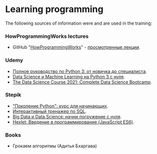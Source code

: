 # Learning programming

The following sources of information were and are used in the training:

### HowProgrammingWorks lectures
+ GitHub "[HowProgrammingWorks](https://github.com/HowProgrammingWorks/Index/blob/master/Courses/Fundamentals.md)" - [просмотренные лекции](./JavaScript/HowProgrammingWorks/README.md).

### Udemy
+ [Полное руководство по Python 3: от новичка до специалиста](https://www.udemy.com/course/bestpython/).
+ [Data Science и Machine Learning на Python 3 с нуля](https://www.udemy.com/course/data-science-python-3/).
+ [The Data Science Course 2021: Complete Data Science Bootcamp](https://www.udemy.com/course/the-data-science-course-complete-data-science-bootcamp/).

### Stepik
+ ["Поколение Python": курс для начинающих](https://stepik.org/58852).
+ [Интерактивный тренажер по SQL](https://stepik.org/63054).
+ [Big Data и Data Science: начни погружение с нуля](https://stepik.org/101687).
+ [Hexlet: Введение в программирование (JavaScript ES6)](https://stepik.org/13929).

### Books
+ Грокаем алгоритмы (Адитья Бхаргава)
